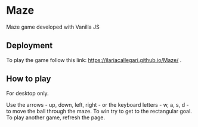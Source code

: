 # Maze
Maze game developed with Vanilla JS

## Deployment
To play the game follow this link: https://ilariacallegari.github.io/Maze/ . 

## How to play
For desktop only.

Use the arrows - up, down, left, right - or the keyboard letters - w, a, s, d - to move the ball through the maze. To win try to get to the rectangular goal. To play another game, refresh the page.
